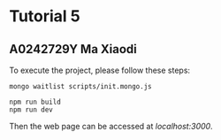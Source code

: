 # Tutorial 5
## A0242729Y Ma Xiaodi

To execute the project, please follow these steps:

```shell
mongo waitlist scripts/init.mongo.js

npm run build
npm run dev

```
Then the web page can be accessed at _localhost:3000_.